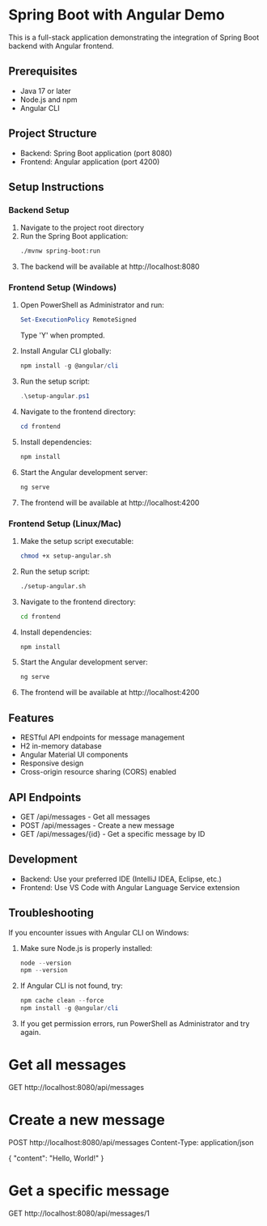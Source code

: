 # Spring Boot with Angular Demo

This is a full-stack application demonstrating the integration of Spring Boot backend with Angular frontend.

## Prerequisites

- Java 17 or later
- Node.js and npm
- Angular CLI

## Project Structure

- Backend: Spring Boot application (port 8080)
- Frontend: Angular application (port 4200)

## Setup Instructions

### Backend Setup

1. Navigate to the project root directory
2. Run the Spring Boot application:
   ```bash
   ./mvnw spring-boot:run
   ```
3. The backend will be available at http://localhost:8080

### Frontend Setup (Windows)

1. Open PowerShell as Administrator and run:
   ```powershell
   Set-ExecutionPolicy RemoteSigned
   ```
   Type 'Y' when prompted.

2. Install Angular CLI globally:
   ```powershell
   npm install -g @angular/cli
   ```

3. Run the setup script:
   ```powershell
   .\setup-angular.ps1
   ```

4. Navigate to the frontend directory:
   ```powershell
   cd frontend
   ```

5. Install dependencies:
   ```powershell
   npm install
   ```

6. Start the Angular development server:
   ```powershell
   ng serve
   ```

7. The frontend will be available at http://localhost:4200

### Frontend Setup (Linux/Mac)

1. Make the setup script executable:
   ```bash
   chmod +x setup-angular.sh
   ```

2. Run the setup script:
   ```bash
   ./setup-angular.sh
   ```

3. Navigate to the frontend directory:
   ```bash
   cd frontend
   ```

4. Install dependencies:
   ```bash
   npm install
   ```

5. Start the Angular development server:
   ```bash
   ng serve
   ```

6. The frontend will be available at http://localhost:4200

## Features

- RESTful API endpoints for message management
- H2 in-memory database
- Angular Material UI components
- Responsive design
- Cross-origin resource sharing (CORS) enabled

## API Endpoints

- GET /api/messages - Get all messages
- POST /api/messages - Create a new message
- GET /api/messages/{id} - Get a specific message by ID

## Development

- Backend: Use your preferred IDE (IntelliJ IDEA, Eclipse, etc.)
- Frontend: Use VS Code with Angular Language Service extension

## Troubleshooting

If you encounter issues with Angular CLI on Windows:

1. Make sure Node.js is properly installed:
   ```powershell
   node --version
   npm --version
   ```

2. If Angular CLI is not found, try:
   ```powershell
   npm cache clean --force
   npm install -g @angular/cli
   ```

3. If you get permission errors, run PowerShell as Administrator and try again.

# Get all messages
GET http://localhost:8080/api/messages

# Create a new message
POST http://localhost:8080/api/messages
Content-Type: application/json

{
    "content": "Hello, World!"
}

# Get a specific message
GET http://localhost:8080/api/messages/1 